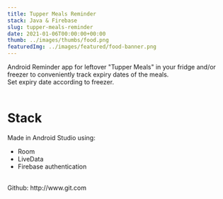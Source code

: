 ```yaml
---
title: Tupper Meals Reminder 
stack: Java & Firebase 
slug: tupper-meals-reminder
date: 2021-01-06T00:00:00+00:00
thumb: ../images/thumbs/food.png
featuredImg: ../images/featured/food-banner.png
---
```


Android Reminder app for leftover "Tupper Meals" in your fridge and/or freezer to conveniently track expiry dates of the meals.
\
Set expiry date according to freezer.
<br /><br />

# Stack 
Made in Android Studio using: 
<ul>
<li>Room</li>
<li>LiveData</li>
<li>Firebase authentication</li>
</ul>
<br />
Github: http://www.git.com
<br />
<br />
<br />
<br />
<br />
<br />
<br />
<br />
<br />
